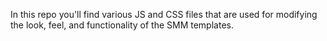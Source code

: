 In this repo you'll find various JS and CSS files that are used for modifying the look, feel, and functionality of the SMM templates.
